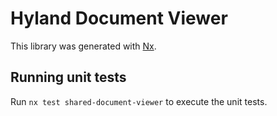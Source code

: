 # Hyland Document Viewer

This library was generated with [Nx](https://nx.dev).

## Running unit tests

Run `nx test shared-document-viewer` to execute the unit tests.
